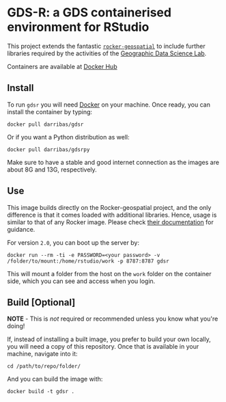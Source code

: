 # GDS-R: a GDS containerised environment for RStudio

This project extends the fantastic [`rocker-geospatial`](https://github.com/rocker-org/geospatial) to include further libraries required by the activities of the [Geographic Data Science Lab](https://www.liverpool.ac.uk/geographic-data-science/).

Containers are available at [Docker Hub](https://hub.docker.com/r/darribas/gdsr)

## Install

To run `gdsr` you will need [Docker](https://docker.com) on your machine. Once
ready, you can install the container by typing:

```shell
docker pull darribas/gdsr
```

Or if you want a Python distribution as well:

```shell
docker pull darribas/gdsrpy
```

Make sure to have a stable and good internet connection as the images are about 8G and 13G, respectively.

## Use

This image builds directly on the Rocker-geospatial project, and the only
difference is that it comes loaded with additional libraries. Hence, usage is
similar to that of any Rocker image. Please check [their documentation](https://www.rocker-project.org/)
for guidance.

For version `2.0`, you can boot up the server by:

```shell
docker run --rm -ti -e PASSWORD=<your password> -v /folder/to/mount:/home/rstudio/work -p 8787:8787 gdsr
```

This will mount a folder from the host on the `work` folder on the container side, which you can see and access when you login.

## Build [Optional]

**NOTE** - This is _not_ required or recommended unless you know what you're doing!

If, instead of installing a built image, you prefer to build your own locally,
you will need a copy of this repository. Once that is available in your
machine, navigate into it:

```shell
cd /path/to/repo/folder/
```

And you can build the image with:

```shell
docker build -t gdsr .
```

